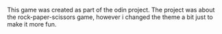 This game was created as part of the odin project. The project was about the 
rock-paper-scissors game, however i changed the theme a bit just to make it more fun. 
